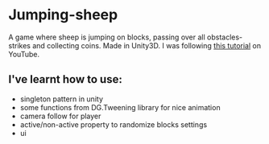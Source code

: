 # Jumping-sheep
A game where sheep is jumping on blocks, passing over all obstacles-strikes and collecting coins. Made in Unity3D.
I was following [this tutorial](https://www.youtube.com/watch?v=4lQwL94JKpE) on YouTube.
## I've learnt how to use:
- singleton pattern in unity
- some functions from DG.Tweening library for nice animation
- camera follow for player
- active/non-active property to randomize blocks settings
- ui
